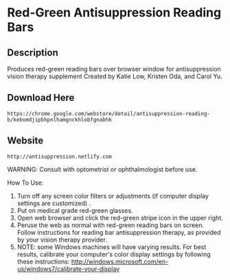 # Red-Green Antisuppression Reading Bars

## Description
Produces red-green reading bars over browser window for antisuppression vision therapy supplement
Created by Katie Low, Kristen Oda, and Carol Yu. 

## Download Here
```
https://chrome.google.com/webstore/detail/antisuppression-reading-b/kebomdjipbhpnlhamgnckhlobfgnabhk
```

## Website
```
http://antisuppression.netlify.com
```

WARNING: Consult with optometrist or ophthalmologist before use. 

How To Use:
1. Turn off any screen color filters or adjustments (if computer display settings are customized) .
2. Put on medical grade red-green glasses.
3. Open web browser and click the red-green stripe icon in the upper right.
4. Peruse the web as normal with red-green reading bars on screen. Follow instructions for reading bar antisuppression therapy, as provided by your vision therapy provider.
5. NOTE: some Windows machines will have varying results. For best results, calibrate your computer's color display settings by following these instructions: http://windows.microsoft.com/en-us/windows7/calibrate-your-display
